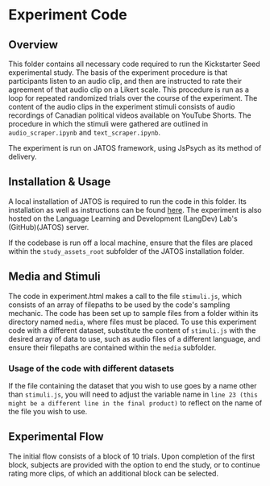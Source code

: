 # Experiment Code

## Overview

This folder contains all necessary code required to run the Kickstarter Seed experimental study. The basis of the experiment procedure is that participants listen to an audio clip, and then are instructed to rate their agreement of that audio clip on a Likert scale. This procedure is run as a loop for repeated randomized trials over the course of the experiment. The content of the audio clips in the experiment stimuli consists of audio recordings of Canadian political videos available on YouTube Shorts. The procedure in which the stimuli were gathered are outlined in ```audio_scraper.ipynb``` and ```text_scraper.ipynb```.

The experiment is run on JATOS framework, using JsPsych as its method of delivery.

## Installation & Usage

A local installation of JATOS is required to run the code in this folder. Its installation as well as instructions can be found [here](https://www.jatos.org/Installation.html). The experiment is also hosted on the Language Learning and Development (LangDev) Lab's (GitHub)(JATOS) server.

If the codebase is run off a local machine, ensure that the files are placed within the ```study_assets_root``` subfolder of the JATOS installation folder.

## Media and Stimuli

The code in experiment.html makes a call to the file ```stimuli.js```, which consists of an array of filepaths to be used by the code's sampling mechanic. The code has been set up to sample files from a folder within its directory named ```media```, where files must be placed. To use this experiment code with a different dataset, substitute the content of ```stimuli.js``` with the desired array of data to use, such as audio files of a different language, and ensure their filepaths are contained within the ```media``` subfolder.

### Usage of the code with different datasets

If the file containing the dataset that you wish to use goes by a name other than ```stimuli.js```, you will need to adjust the variable name in ```line 23 (this might be a different line in the final product)``` to reflect on the name of the file you wish to use.

## Experimental Flow

The initial flow consists of a block of 10 trials. Upon completion of the first block, subjects are provided with the option to end the study, or to continue rating more clips, of which an additional block can be selected.




